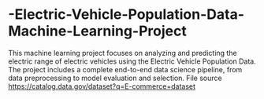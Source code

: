 # -Electric-Vehicle-Population-Data-Machine-Learning-Project
This machine learning project focuses on analyzing and predicting the electric range of electric vehicles using the Electric Vehicle Population Data. The project includes a complete end-to-end data science pipeline, from data preprocessing to model evaluation and selection.
File source
https://catalog.data.gov/dataset?q=E-commerce+dataset
